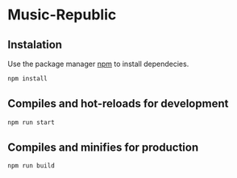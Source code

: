 # Music-Republic

## Instalation

Use the package manager [npm](https://nodejs.org/en/) to install dependecies.

```bash
npm install
```

## Compiles and hot-reloads for development

```bash
npm run start
```

## Compiles and minifies for production

```bash
npm run build
```